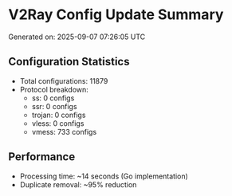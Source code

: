 # V2Ray Config Update Summary
Generated on: 2025-09-07 07:26:05 UTC

## Configuration Statistics
- Total configurations: 11879
- Protocol breakdown:
  - ss: 0 configs
  - ssr: 0 configs
  - trojan: 0 configs
  - vless: 0 configs
  - vmess: 733 configs

## Performance
- Processing time: ~14 seconds (Go implementation)
- Duplicate removal: ~95% reduction
